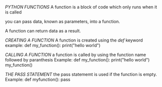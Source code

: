 *PYTHON FUNCTIONS*
A function is a block of code which only runs when it is called

you can pass data, known as parameters, into a function.

A function can return data as a result.

*CREATING A FUNCTION*
A function is created using the *def* keyword
example:
    def my_function():
        print("hello world")

*CALLING A FUNCTION*
a function is called by using the function name followed by paranthesis
Example:
    def my_function():
        print("hello world")
    my_function()

*THE PASS STATEMENT*
the pass statememt is used if the function is empty.
Example:
    def myfunction():
        pass
